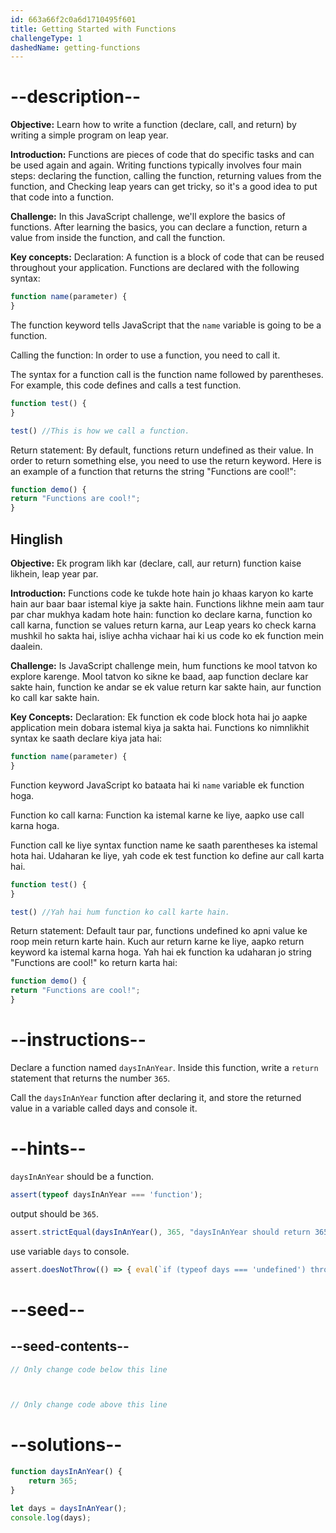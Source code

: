 ```yaml
---
id: 663a66f2c0a6d1710495f601
title: Getting Started with Functions
challengeType: 1
dashedName: getting-functions
---
```


# --description--

**Objective:**
Learn how to write a function (declare, call, and return) by writing a simple program on leap year.

**Introduction:**
Functions are pieces of code that do specific tasks and can be used again and again. Writing functions typically involves four main steps: declaring the function, calling the function, returning values from the function, and Checking leap years can get tricky, so it's a good idea to put that code into a function.

**Challenge:**
In this JavaScript challenge, we'll explore the basics of functions. After learning the basics, you can declare a function, return a value from inside the function, and call the function.

**Key concepts:**
Declaration: A function is a block of code that can be reused throughout your application. Functions are declared with the following syntax:

```js
function name(parameter) {
}
```

The function keyword tells JavaScript that the `name` variable is going to be a function.

Calling the function: In order to use a function, you need to call it.

The syntax for a function call is the function name followed by parentheses. 
For example, this code defines and calls a test function.

```js
function test() {
}

test() //This is how we call a function.
```

Return statement: By default, functions return undefined as their value. In order to return something else, you need to use the return keyword. 
Here is an example of a function that returns the string "Functions are cool!":

```js
function demo() {
return "Functions are cool!";
}
```
  
<h2>Hinglish</h2>

**Objective:**
Ek program likh kar (declare, call, aur return) function kaise likhein, leap year par.

**Introduction:**
Functions code ke tukde hote hain jo khaas karyon ko karte hain aur baar baar istemal kiye ja sakte hain. Functions likhne mein aam taur par char mukhya kadam hote hain: function ko declare karna, function ko call karna, function se values return karna, aur Leap years ko check karna mushkil ho sakta hai, isliye achha vichaar hai ki us code ko ek function mein daalein.

**Challenge:**
Is JavaScript challenge mein, hum functions ke mool tatvon ko explore karenge. Mool tatvon ko sikne ke baad, aap function declare kar sakte hain, function ke andar se ek value return kar sakte hain, aur function ko call kar sakte hain.

**Key Concepts:**
Declaration: Ek function ek code block hota hai jo aapke application mein dobara istemal kiya ja sakta hai. Functions ko nimnlikhit syntax ke saath declare kiya jata hai:

```js
function name(parameter) {
}
```

Function keyword JavaScript ko bataata hai ki `name` variable ek function hoga.

Function ko call karna: Function ka istemal karne ke liye, aapko use call karna hoga.

Function call ke liye syntax function name ke saath parentheses ka istemal hota hai. 
Udaharan ke liye, yah code ek test function ko define aur call karta hai.

```js
function test() {
}

test() //Yah hai hum function ko call karte hain.
```

Return statement: Default taur par, functions undefined ko apni value ke roop mein return karte hain. Kuch aur return karne ke liye, aapko return keyword ka istemal karna hoga. 
Yah hai ek function ka udaharan jo string "Functions are cool!" ko return karta hai:

```js
function demo() {
return "Functions are cool!";
}
```

# --instructions--

Declare a function named `daysInAnYear`. Inside this function, write a `return` statement that returns the number `365`.

Call the `daysInAnYear` function after declaring it, and store the returned value in a variable called days and console it.

# --hints--

`daysInAnYear` should be a function.

```js
assert(typeof daysInAnYear === 'function');
```

output should be `365`.

```js
assert.strictEqual(daysInAnYear(), 365, "daysInAnYear should return 365.");

```

use variable `days` to console.

```js
assert.doesNotThrow(() => { eval(`if (typeof days === 'undefined') throw new Error("Variable 'days' is not used.");`); }, Error, "Variable 'days' is not used.");

```

# --seed--
## --seed-contents--

```js
// Only change code below this line



// Only change code above this line
```

# --solutions--

```js
function daysInAnYear() {
    return 365;
}

let days = daysInAnYear();
console.log(days);
```
